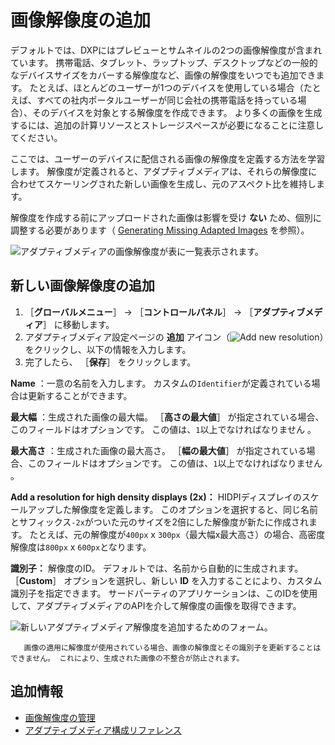 # 画像解像度の追加

デフォルトでは、DXPにはプレビューとサムネイルの2つの画像解像度が含まれています。 携帯電話、タブレット、ラップトップ、デスクトップなどの一般的なデバイスサイズをカバーする解像度など、画像の解像度をいつでも追加できます。 たとえば、ほとんどのユーザーが1つのデバイスを使用している場合（たとえば、すべての社内ポータルユーザーが同じ会社の携帯電話を持っている場合）、そのデバイスを対象とする解像度を作成できます。 より多くの画像を生成するには、追加の計算リソースとストレージスペースが必要になることに注意してください。

ここでは、ユーザーのデバイスに配信される画像の解像度を定義する方法を学習します。 解像度が定義されると、アダプティブメディアは、それらの解像度に合わせてスケーリングされた新しい画像を生成し、元のアスペクト比を維持します。

解像度を作成する前にアップロードされた画像は影響を受け **ない** ため、個別に調整する必要があります（ [Generating Missing Adapted Images](./managing-image-resolutions.md#generating-missing-adapted-images) を参照）。

![アダプティブメディアの画像解像度が表に一覧表示されます。](./adding-image-resolutions/images/01.png)

<a name="新しい画像解像度の追加" />

## 新しい画像解像度の追加

1. ［**グローバルメニュー**］ &rarr; ［**コントロールパネル**］ &rarr; ［**アダプティブメディア**］ に移動します。
1. アダプティブメディア設定ページの **追加** アイコン（![Add new resolution](../../../../images/icon-add.png)）をクリックし、以下の情報を入力します。
1. 完了したら、 ［**保存**］ をクリックします。

**Name** ：一意の名前を入力します。 カスタムの`Identifier`が定義されている場合は更新することができます。

**最大幅** ：生成された画像の最大幅。 ［**高さの最大値**］ が指定されている場合、このフィールドはオプションです。 この値は、`1`以上でなければなりません 。

**最大高さ** ：生成された画像の最大高さ。 ［**幅の最大値**］ が指定されている場合、このフィールドはオプションです。 この値は、`1`以上でなければなりません 。

**Add a resolution for high density displays (2x)：** HIDPIディスプレイのスケールアップした解像度を定義します。 このオプションを選択すると、同じ名前とサフィックス`-2x`がついた元のサイズを2倍にした解像度が新たに作成されます。  たとえば、元の解像度が`400px` x `300px`（最大幅x最大高さ）の場合、高密度解像度は`800px` x `600px`となります。

**識別子：** 解像度のID。 デフォルトでは、名前から自動的に生成されます。 ［**Custom**］ オプションを選択し、新しい **ID** を入力することにより、カスタム識別子を指定できます。 サードパーティのアプリケーションは、このIDを使用して、アダプティブメディアのAPIを介して解像度の画像を取得できます。

![新しいアダプティブメディア解像度を追加するためのフォーム。](./adding-image-resolutions/images/02.png)

```tip::
   画像の適用に解像度が使用されている場合、画像の解像度とその識別子を更新することはできません。 これにより、生成された画像の不整合が防止されます。
```

<a name="追加情報" />

## 追加情報

* [画像解像度の管理](./managing-image-resolutions.md)
* [アダプティブメディア構成リファレンス](./adaptive-media-configuration-reference.md)
